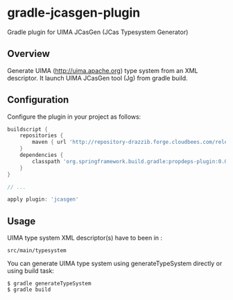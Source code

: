 gradle-jcasgen-plugin
=====================

Gradle plugin for UIMA JCasGen (JCas Typesystem Generator)

## Overview
Generate UIMA (http://uima.apache.org) type system from an XML descriptor.
It launch UIMA JCasGen tool (Jg) from gradle build.

## Configuration
Configure the plugin in your project as follows:
```groovy
buildscript {
    repositories {
        maven { url 'http://repository-drazzib.forge.cloudbees.com/release/' }
    }
    dependencies {
        classpath 'org.springframework.build.gradle:propdeps-plugin:0.0.1'
    }
}

// ...

apply plugin: 'jcasgen'
```

## Usage
UIMA type system XML descriptor(s) have to been in :
```
src/main/typesystem
```

You can generate UIMA type system using generateTypeSystem directly or using build task:
```
$ gradle generateTypeSystem
$ gradle build
```
